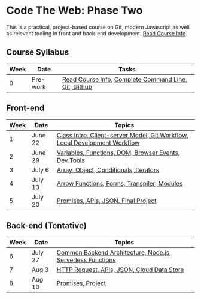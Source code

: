 # Code The Web: Phase Two

This is a practical, project-based course on Git, modern Javascript as well as relevant tooling in front and back-end development. [Read Course Info](./week-zero/about.md).

## Course Syllabus 

| Week | Date | Tasks |
| --- | --- | --- |
| 0 | Pre-work | [Read Course Info](./week-zero/about.md), [Complete Command Line, Git, Github](./week-zero) 

## Front-end

| Week | Date | Topics |
| --- | --- | --- |
| 1 | June 22 | [Class Intro, Client-server Model, Git Workflow, Local Development Workflow](./week-one) |
| 2 | June 29 | [Variables, Functions, DOM, Browser Events, Dev Tools](./week-two) |
| 3 | July 6 | [Array, Object, Conditionals, Iterators](./week-three) |
| 4 | July 13 | [Arrow Functions, Forms, Transpiler, Modules](./week-four) |
| 5 | July 20 | [Promises, APIs, JSON, Final Project](./week-five) |

## Back-end (Tentative)

| Week | Date | Topics |
| --- | --- | --- |
| 6 | July 27 | [Common Backend Architecture, Node.js, Serverless Functions](./week-six) |
| 7 | Aug 3 | [HTTP Request, APIs, JSON, Cloud Data Store](./week-seven) |
| 8 | Aug 10 | [Promises, Project](./week-eight) |
